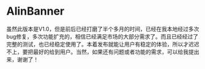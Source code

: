 # AlinBanner
虽然此版本是V1.0，但是前后已经打磨了半个多月的时间，已经在我本地经过多次bug修复，多次功能扩充的，相信已经满足市场的大部分需求了。而且已经经过了完整的测试，也已经稳定使用了。本着发布就能让用户有稳定的体验，所以才迟迟不上，要把最好的给到用户。当然，如果还有问题或者功能的需求，可以给我提出来，谢谢了！
